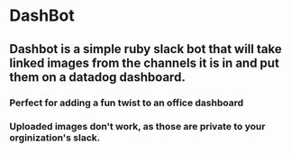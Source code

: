 # DashBot
## Dashbot is a simple ruby slack bot that will take linked images from the channels it is in and put them on a datadog dashboard.
### Perfect for adding a fun twist to an office dashboard
### Uploaded images don't work, as those are private to your orginization's slack.
